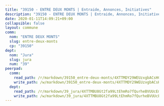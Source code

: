 ```yaml
---
title: "39150 - ENTRE DEUX MONTS | Entraide, Annonces, Initiatives"
description: "39150 - ENTRE DEUX MONTS | Entraide, Annonces, Initiatives"
date: 2020-01-11T14:09:21+09:00
collapsible: false
layout: commune
comm:
  nom: "ENTRE DEUX MONTS"
  slug: entre-deux-monts
  cp: "39150"
dept:
  nom: "Jura"
  slug: jura
  num: "39"
peerpad:
  comm:
    read_path: /r/markdown/39150_entre-deux-monts/4XTTMDY29WEUzxgbACsHCb5JrdGrRp6MPPGi23apPsx585qZ9
    write_path: /w/markdown/39150_entre-deux-monts/4XTTMDY29WEUzxgbACsHCb5JrdGrRp6MPPGi23apPsx585qZ9-K3TgTiDLxENK8FjpE6MxnoUJL23r376NbGmn3X97htvGafMEvmyEstHBh4dDsNYqcU7TqWBBDvZbAHLzq3Simk6aSog3V8j63nMX47WM35hQqF8SU86eUz4KheCAi9qJ2cpwgAEB
  dept:
    read_path: /r/markdown/39_jura/4XTTMBU8Gt2fa99LtEhmRo7fQurheBVUUcEmcUcrj82YN8mg7
    write_path: /w/markdown/39_jura/4XTTMBU8Gt2fa99LtEhmRo7fQurheBVUUcEmcUcrj82YN8mg7-K3TgTcNZmu4vnNMaCfgcL8UVTLrMMzc995tkrcbQnJrz2QJUTFFzY77q7ECMK21XeFnonjpMWqFzgVngXjdq8HzYe3HRbuYXbvX8ofWBv48UvWuvbrbp8aQGQQcfezWASxj7orH1
---
```


